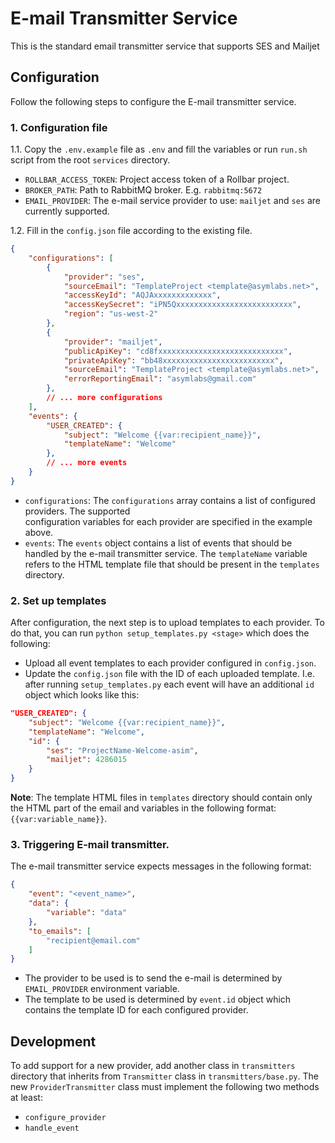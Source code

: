 # E-mail Transmitter Service
This is the standard email transmitter service that supports SES and Mailjet


## Configuration

Follow the following steps to configure the E-mail transmitter service.

### 1. Configuration file

1.1. Copy the `.env.example` file as `.env` and fill the variables or run `run.sh` script from the root `services` directory.

- `ROLLBAR_ACCESS_TOKEN`: Project access token of a Rollbar project.
- `BROKER_PATH`: Path to RabbitMQ broker. E.g. `rabbitmq:5672`
- `EMAIL_PROVIDER`: The e-mail service provider to use: `mailjet` and `ses` are currently supported.


1.2. Fill in the `config.json` file according to the existing file.

```json
{
    "configurations": [
        {
            "provider": "ses",
            "sourceEmail": "TemplateProject <template@asymlabs.net>",
            "accessKeyId": "AQJAxxxxxxxxxxxxx",
            "accessKeySecret": "iPN5Qxxxxxxxxxxxxxxxxxxxxxxxxxx",
            "region": "us-west-2"
        },
        {
            "provider": "mailjet",
            "publicApiKey": "cd8fxxxxxxxxxxxxxxxxxxxxxxxxxxxx",
            "privateApiKey": "bb48xxxxxxxxxxxxxxxxxxxxxxxxx",
            "sourceEmail": "TemplateProject <template@asymlabs.net>",
            "errorReportingEmail": "asymlabs@gmail.com"
        },
        // ... more configurations
    ],
    "events": {
        "USER_CREATED": {
            "subject": "Welcome {{var:recipient_name}}",
            "templateName": "Welcome"
        },
        // ... more events
    }
}
```

- `configurations`: The `configurations` array contains a list of configured providers. The supported  
configuration variables for each provider are specified in the example above.
- `events`: The `events` object contains a list of events that should be handled by the e-mail transmitter
service. The `templateName` variable refers to the HTML template file that should be present in the `templates` directory.

### 2. Set up templates

After configuration, the next step is to upload templates to each provider. To do that, you can run 
`python setup_templates.py <stage>` which does the following:
- Upload all event templates to each provider configured in `config.json`.
- Update the `config.json` file with the ID of each uploaded template. I.e. after running 
`setup_templates.py` each event will have an additional `id` object which looks like this:
```json
"USER_CREATED": {
    "subject": "Welcome {{var:recipient_name}}",
    "templateName": "Welcome",
    "id": {
        "ses": "ProjectName-Welcome-asim",
        "mailjet": 4286015
    }
}
```

**Note**: The template HTML files in `templates` directory should contain only the HTML part of the email
and variables in the following format: `{{var:variable_name}}`.


### 3. Triggering E-mail transmitter.

The e-mail transmitter service expects messages in the following format:
```json
{
    "event": "<event_name>",
    "data": {
        "variable": "data"
    },
    "to_emails": [
        "recipient@email.com"
    ]
}
```

- The provider to be used is to send the e-mail is determined by `EMAIL_PROVIDER` environment variable.
- The template to be used is determined by `event.id` object which contains the template ID for each configured provider.



## Development

To add support for a new provider, add another class in `transmitters` directory that inherits from `Transmitter` class in `transmitters/base.py`. The new `ProviderTransmitter` class must implement the following two methods at least:
- `configure_provider`
- `handle_event`
